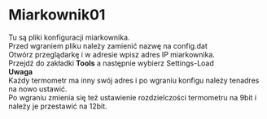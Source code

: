 # Miarkownik01
Tu są pliki konfiguracji miarkownika.<br>
Przed wgraniem pliku należy zamienić nazwę na config.dat<br>
Otwórz przeglądarkę i w adresie wpisz adres IP miarkownika.<br>
Przejdź do zakładki <b>Tools</b> a następnie wybierz Settings-Load<br>
**Uwaga**  
Każdy termometr ma inny swój adres i po wgraniu konfigu należy tenadres na nowo ustawić.  
Po wgraniu zmienia się też ustawienie rozdzielczości termometru na 9bit i należy je przestawić na 12bit.

